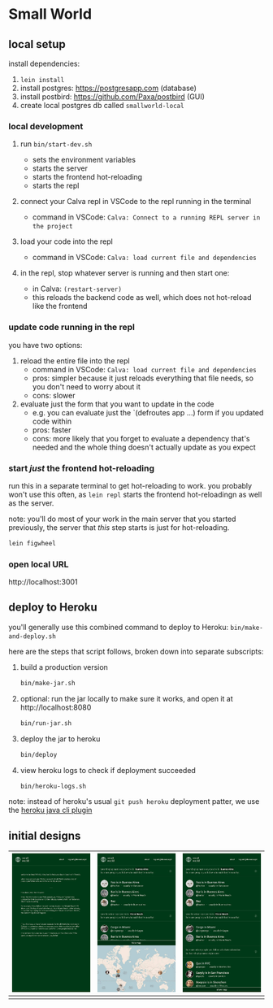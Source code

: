 # Small World

## local setup

install dependencies:

1. `lein install`
2. install postgres: https://postgresapp.com (database)
3. install postbird: https://github.com/Paxa/postbird (GUI)
4. create local postgres db called `smallworld-local`
### local development
1. run `bin/start-dev.sh`
   - sets the environment variables
   - starts the server
   - starts the frontend hot-reloading
   - starts the repl

2. connect your Calva repl in VSCode to the repl running in the terminal
   - command in VSCode: `Calva: Connect to a running REPL server in the project`

3. load your code into the repl
   - command in VSCode: `Calva: load current file and dependencies`

4. in the repl, stop whatever server is running and then start one:
   - in Calva: `(restart-server)`
   - this reloads the backend code as well, which does not hot-reload like the frontend

### update code running in the repl
you have two options:

1. reload the entire file into the repl
   - command in VSCode: `Calva: load current file and dependencies`
   - pros: simpler because it just reloads everything that file needs, so you don't need to worry about it
   - cons: slower
2. evaluate just the form that you want to update in the code
   - e.g. you can evaluate just the `(defroutes app ...) form if you updated code within
   - pros: faster
   - cons: more likely that you forget to evaluate a dependency that's needed and the whole thing doesn't actually update as you expect

### start *just* the frontend hot-reloading
run this in a separate terminal to get hot-reloading to work.  you probably won't use this often, as `lein repl` starts the frontend hot-reloadingn as well as the server.

note: you'll do most of your work in the main server that you started previously, the server that _this_ step starts is just for hot-reloading.

```clojure
lein figwheel
```

### open local URL

http://localhost:3001
## deploy to Heroku

you'll generally use this combined command to deploy to Heroku: `bin/make-and-deploy.sh`

here are the steps that script follows, broken down into separate subscripts:

1. build a production version
   ```sh
   bin/make-jar.sh
   ```

2. optional: run the jar locally to make sure it works, and open it at http://localhost:8080
   ```sh
   bin/run-jar.sh
   ```

3. deploy the jar to heroku
   ```sh
   bin/deploy
   ```

4. view heroku logs to check if deployment succeeded
   ```sh
   bin/heroku-logs.sh
   ```

note: instead of heroku's usual `git push heroku` deployment patter, we use the [heroku java cli plugin](https://devcenter.heroku.com/articles/deploying-executable-jar-files)
## initial designs

| ![](dev/design%20mocks/about.png) | ![](dev/design%20mocks/main%20screen%20map.jpg) | ![](dev/design%20mocks/main%20screen.jpg) |
| -                                 | -                                                | -                                         |
|                                   |                                                  |                                           |